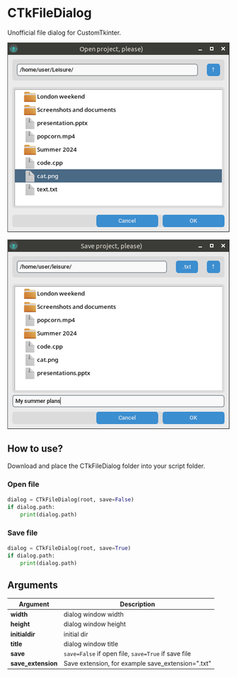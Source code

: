 # CTkFileDialog
Unofficial file dialog for CustomTkinter.

![Screenshot](https://raw.githubusercontent.com/limafresh/CTkFileDialog/main/screenshot1.png)

![Screenshot](https://raw.githubusercontent.com/limafresh/CTkFileDialog/main/screenshot2.png)

## How to use?
Download and place the CTkFileDialog folder into your script folder.

### Open file
```python
dialog = CTkFileDialog(root, save=False)
if dialog.path:
    print(dialog.path)
```

### Save file
```python
dialog = CTkFileDialog(root, save=True)
if dialog.path:
    print(dialog.path)
```

## Arguments
| Argument | Description |
| ---------------- | ------------ |
| **width** | dialog window width |
| **height** | dialog window height |
| **initialdir** | initial dir |
| **title** | dialog window title |
| **save** | `save=False` if open file, `save=True` if save file |
| **save_extension** | Save extension, for example save_extension=".txt" |
